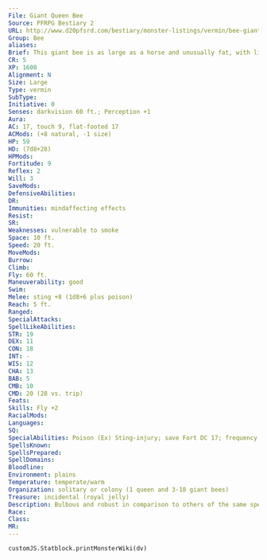 ```yaml
---
File: Giant Queen Bee
Source: PFRPG Bestiary 2
URL: http://www.d20pfsrd.com/bestiary/monster-listings/vermin/bee-giant-queen
Group: Bee
aliases: 
Brief: This giant bee is as large as a horse and unusually fat, with light brown stripes on her body.
CR: 5
XP: 1600
Alignment: N
Size: Large
Type: vermin
SubType: 
Initiative: 0
Senses: darkvision 60 ft.; Perception +1
Aura: 
AC: 17, touch 9, flat-footed 17
ACMods: (+8 natural, -1 size)
HP: 59
HD: (7d8+28)
HPMods: 
Fortitude: 9
Reflex: 2
Will: 3
SaveMods: 
DefensiveAbilities: 
DR: 
Immunities: mindaffecting effects
Resist: 
SR: 
Weaknesses: vulnerable to smoke
Space: 10 ft.
Speed: 20 ft.
MoveMods: 
Burrow: 
Climb: 
Fly: 60 ft.
Maneuverability: good
Swim: 
Melee: sting +8 (1d8+6 plus poison)
Reach: 5 ft.
Ranged: 
SpecialAttacks: 
SpellLikeAbilities: 
STR: 19
DEX: 11
CON: 18
INT: -
WIS: 12
CHA: 13
BAB: 5
CMB: 10
CMD: 20 (28 vs. trip)
Feats: 
Skills: Fly +2
RacialMods: 
Languages: 
SQ: 
SpecialAbilities: Poison (Ex) Sting-injury; save Fort DC 17; frequency 1/round for 4 rounds; effect 1d2 Con; cure 2 consecutive saves.
SpellsKnown: 
SpellsPrepared: 
SpellDomains: 
Bloodline: 
Environment: plains
Temperature: temperate/warm
Organization: solitary or colony (1 queen and 3-18 giant bees)
Treasure: incidental (royal jelly)
Description: Bulbous and robust in comparison to others of the same species, giant queen bees are immense, fertile females, easily identified by their larger size and lighter stripes. They grow to 12 feet in length and weigh 140 pounds. Royal Jelly When a hive of bees needs a new queen to replace one that has died, they feed specially selected larvae royal jelly to trigger the larvae's transformation into new queens. The first queen to hatch then kills any other new queens. Royal jelly has remarkable effects on other creatures if eaten. A pound of royal jelly provides enough nourishment for a full day, and grants a +4 resistance bonus on all saving throws against disease for the next 24 hours. If a creature sleeps enough to heal damage within 24 hours of eating at least a pound of royal jelly, it heals twice the hit points and ability damage as it otherwise would. A typical bee hive contains 2d6 pounds of royal jelly-a single pound sells for 100 gp.
Race: 
Class: 
MR: 
---
```

```dataviewjs
customJS.Statblock.printMonsterWiki(dv)
```
